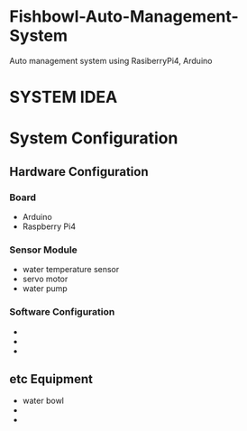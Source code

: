 # Fishbowl-Auto-Management-System
Auto management system using RasiberryPi4, Arduino


# SYSTEM IDEA



# System Configuration

## Hardware Configuration

### Board

- Arduino
- Raspberry Pi4

### Sensor Module

- water temperature sensor
- servo motor
- water pump

### Software Configuration

-
-
-

## etc Equipment

- water bowl
-
-



